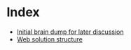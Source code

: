 # Index

- [Initial brain dump for later discussion](brain-dump.md)
- [Web solution structure](web-solution-structure.md)
